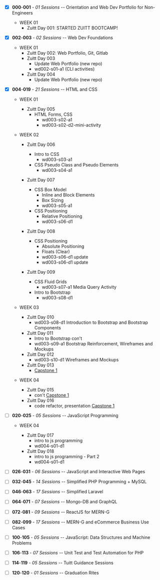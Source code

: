 - [x] **000**-**001** - _01 Sessions_ -- Orientation and Web Dev Portfolio for Non-Engineers

  - WEEK 01
    - Zuitt Day 001: STARTED ZUITT BOOTCAMP!

- [x] **002**-**003** - _02 Sessions_ -- Web Dev Foundations

  - WEEK 01
    - Zuitt Day 002: Web Portfolio, Git, Gitlab
    - Zuitt Day 003
      - Update Web Portfolio (new repo)
      - wd002-s01-a1 (CLI activities)
    - Zuitt Day 004
      - Update Web Portfolio (new repo)

- [x] **004**-**019** - _21 Sessions_ -- HTML and CSS

  - WEEK 01

    - Zuitt Day 005
      - HTML Forms, CSS
        - wd003-s02-a1
        - wd003-s02-d2-mini-activity

  - WEEK 02

    - Zuitt Day 006

      - Intro to CSS
        - wd003-s03-a1
      - CSS Pseudo Class and Pseudo Elements
        - wd003-s04-a1

    - Zuitt Day 007

      - CSS Box Model
        - Inline and Block Elements
        - Box Sizing
        - wd003-s05-a1
      - CSS Positioning
        - Relative Positioning
        - wd003-s06-d1

    - Zuitt Day 008

      - CSS Positioning
        - Absolute Positioning
        - Floats (Clear)
        - wd003-s06-d1 update
        - wd003-s06-d1 update

    - Zuitt Day 009

      - CSS Fluid Grids
        - wd003-s07-a1 Media Query Activity
      - Intro to Bootstrap
        - wd003-s08-d1

  - WEEK 03

    - Zuitt Day 010
      - wd003-s08-d1 Introduction to Bootstrap and Bootstrap Components
    - Zuitt Day 011
      - Intro to Bootstrap con't
      - wd003-s09-a1 Bootstrap Reinforcement, Wireframes and Mockups
    - Zuitt Day 012
      - wd003-s10-d1 Wireframes and Mockups
    - Zuitt Day 013
      - [Capstone 1](https://gitlab.com/ramidem/mcpinsan-capstone1)

  - WEEK 04

    - Zuitt Day 015
      - con't [Capstone 1](https://gitlab.com/ramidem/mcpinsan-capstone1)
    - Zuitt Day 016
      - code refactor, presentation [Capstone 1](https://gitlab.com/ramidem/mcpinsan-capstone1)

* [ ] **020**-**025** - _05 Sessions_ -- JavaScript Programming

  - WEEK 04

    - Zuitt Day 017
      - intro to js programming
      - wd004-s01-d1
    - Zuitt Day 018
      - intro to js programming - Part 2
      - wd004-s01-d1

* [ ] **026**-**031** - _06 Sessions_ -- JavaScript and Interactive Web Pages
* [ ] **032**-**045** - _14 Sessions_ -- Simplified PHP Programming + MySQL
* [ ] **046**-**063** - _17 Sessions_ -- Simplified Laravel
* [ ] **064**-**071** - _07 Sessions_ -- Mongo-DB and GraphQL
* [ ] **072**-**081** - _09 Sessions_ -- ReactJS for MERN-G
* [ ] **082**-**099** - _17 Sessions_ -- MERN-G and eCommerce Business Use Cases
* [ ] **100**-**105** - _05 Sessions_ -- JavaScript: Data Structures and Machine Problems
* [ ] **106**-**113** - _07 Sessions_ -- Unit Test and Test Automation for PHP
* [ ] **114**-**119** - _05 Sessions_ -- Tuitt Guidance Sessions
* [ ] **120**-**120** - _01 Sessions_ -- Graduation Rites
